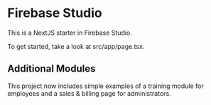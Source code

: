 # Firebase Studio

This is a NextJS starter in Firebase Studio.

To get started, take a look at src/app/page.tsx.

## Additional Modules

This project now includes simple examples of a training module for employees and
a sales & billing page for administrators.
